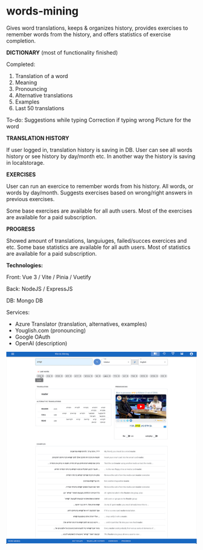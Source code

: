 # words-mining

Gives word translations, keeps & organizes history, provides exercises to remember words from the history, and offers statistics of exercise completion.

**DICTIONARY** (most of functionality finished)

Completed:
1. Translation of a word
2. Meaning
3. Pronouncing
4. Alternative translations
5. Examples
6. Last 50 translations

To-do:
Suggestions while typing
Correction if typing wrong
Picture for the word


**TRANSLATION HISTORY**

If user logged in, translation history is saving in DB. User can see all words history or see history by day/month etc.
In another way the history is saving in localstorage.


**EXERCISES**

User can run an exercice to remember words from his history. All words, or words by day/month.
Suggests exercises based on wrong/right answers in previous exercises.

Some base exercises are available for all auth users. 
Most of the exercises are available for a paid subscription.


**PROGRESS**

Showed amount of translations, languiuges, failed/succes exercices and etc.
Some base statistics are available for all auth users. 
Most of statistics are available for a paid subscription.


**Technologies:**

Front: Vue 3 / Vite / Pinia / Vuetify

Back: NodeJS / ExpressJS

DB: Mongo DB

Services:
- Azure Translator (translation, alternatives, examples)
- Youglish.com (pronouncing)
- Google OAuth
- OpenAI (description)


![](/screen.jpg)

